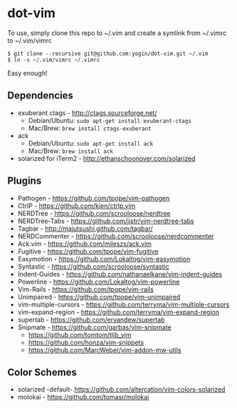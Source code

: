 dot-vim
=======

To use, simply clone this repo to ~/.vim and create a symlink from ~/.vimrc to ~/.vim/vimrc

    $ git clone --recursive git@github.com:yogin/dot-vim.git ~/.vim
    $ ln -s ~/.vim/vimrc ~/.vimrc

Easy enough!

Dependencies
------------

 * exuberant ctags - http://ctags.sourceforge.net/
   * Debian/Ubuntu: `sudo apt-get install exuberant-ctags`
   * Mac/Brew: `brew install ctags-exuberant`
 * ack
   * Debian/Ubuntu: `sudo apt-get install ack`
   * Mac/Brew: `brew install ack`
 * solarized for iTerm2 - http://ethanschoonover.com/solarized


Plugins
-------

 * Pathogen - https://github.com/tpope/vim-pathogen
 * CtrlP - https://github.com/kien/ctrlp.vim
 * NERDTree - https://github.com/scrooloose/nerdtree
 * NERDTree-Tabs - https://github.com/jistr/vim-nerdtree-tabs
 * Tagbar - http://majutsushi.github.com/tagbar/
 * NERDCommenter - https://github.com/scrooloose/nerdcommenter
 * Ack.vim - https://github.com/mileszs/ack.vim
 * Fugitive - https://github.com/tpope/vim-fugitive
 * Easymotion - https://github.com/Lokaltog/vim-easymotion
 * Syntastic - https://github.com/scrooloose/syntastic
 * Indent-Guides - https://github.com/nathanaelkane/vim-indent-guides
 * Powerline - https://github.com/Lokaltog/vim-powerline
 * Vim-Rails - https://github.com/tpope/vim-rails
 * Unimpaired - https://github.com/tpope/vim-unimpaired
 * vim-multiple-cursors - https://github.com/terryma/vim-multiple-cursors
 * vim-expand-region - https://github.com/terryma/vim-expand-region
 * supertab - https://github.com/ervandew/supertab
 * Snipmate - https://github.com/garbas/vim-snipmate
   * https://github.com/tomtom/tlib_vim
   * https://github.com/honza/vim-snippets
   * https://github.com/MarcWeber/vim-addon-mw-utils

Color Schemes
-------------

 * solarized -default- https://github.com/altercation/vim-colors-solarized
 * molokai - https://github.com/tomasr/molokai


